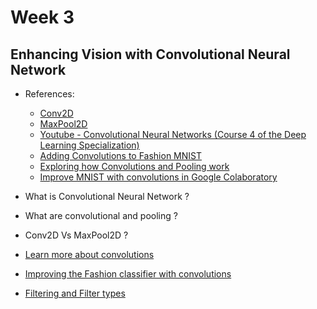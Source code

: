 # Week 3

## Enhancing Vision with Convolutional Neural Network

* References:

    * [Conv2D](https://www.tensorflow.org/api_docs/python/tf/keras/layers/Conv2D)
    * [MaxPool2D](https://www.tensorflow.org/api_docs/python/tf/keras/layers/MaxPool2D)
    * [Youtube - Convolutional Neural Networks (Course 4 of the Deep Learning Specialization)](https://bit.ly/2UGa7uH)
    * [Adding Convolutions to Fashion MNIST](https://github.com/lmoroney/dlaicourse/blob/master/Course%201%20-%20Part%206%20-%20Lesson%202%20-%20Notebook.ipynb)
    * [Exploring how Convolutions and Pooling work](https://github.com/lmoroney/dlaicourse/blob/master/Course%201%20-%20Part%206%20-%20Lesson%203%20-%20Notebook.ipynb)
    * [Improve MNIST with convolutions in Google Colaboratory](https://colab.research.google.com/github/https-deeplearning-ai/tensorflow-1-public/blob/adding_C1/C1/W3/assignment/C1_W3_Assignment.ipynb)

* What is Convolutional Neural Network ?
* What are convolutional and pooling ?
* Conv2D Vs MaxPool2D ?
* [Learn more about convolutions](https://bit.ly/2UGa7uH)
* [Improving the Fashion classifier with convolutions](https://github.com/https-deeplearning-ai/tensorflow-1-public/blob/main/C1/W3/ungraded_labs/C1_W3_Lab_1_improving_accuracy_using_convolutions.ipynb)
* [Filtering and Filter types](https://lodev.org/cgtutor/filtering.html)